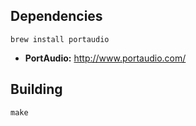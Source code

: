 ## Dependencies
```brew install portaudio```

- **PortAudio:** http://www.portaudio.com/

## Building
```make```